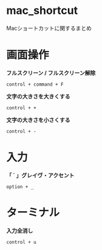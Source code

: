 # mac_shortcut
Macショートカットに関するまとめ

# 画面操作
**フルスクリーン / フルスクリーン解除**
```
control + command + F
```
**文字の大きさを大きくする**
```
control + +
```
**文字の大きさを小さくする**
```
control + -
```
# 入力
**「 ` 」グレイヴ・アクセント**
```
option + _
```

# ターミナル
**入力全消し**
```
control + u
```





